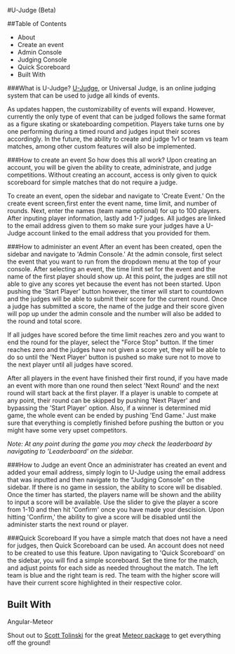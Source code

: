 #U-Judge (Beta)

##Table of Contents

- About
- Create an event
- Admin Console
- Judging Console
- Quick Scoreboard
- Built With

###What is U-Judge?
[U-Judge](https://ujudge.meteorapp.com), or Universal Judge, is an online judging system that can be used to judge all kinds of events. 

As updates happen, the customizability of events will expand. However, currently the only type of event that can be judged follows the same format as a figure skating or skateboarding competition. Players take turns one by one performing during a timed round and judges input their scores accordingly. In the future, the ability to create and judge 1v1 or team vs team matches, among other custom features will also be implemented.

###How to create an event
So how does this all work? Upon creating an account, you will be given the ability to create, administrate, and judge competitions.
Without creating an account, access is only given to quick scoreboard for simple matches that do not require a judge.

To create an event, open the sidebar and navigate to 'Create Event.' On the create event screen,first enter the event name, time limit, and number of rounds. Next, enter the names (team name optional) for up to 100 players. After inputing player information, lastly add 1-7 judges. All judges are linked to the email address given to them so make sure your judges have a U-Judge account linked to the email address that you provided for them.

###How to administer an event
After an event has been created, open the sidebar and navigate to 'Admin Console.' At the admin console, first select the event that you want to run from the dropdown menu at the top of your console. After selecting an event, the time limit set for the event and the name of the first player should show up. At this point, the judges are still not able to give any scores yet because the event has not been started. Upon pushing the 'Start Player' button however, the timer will start to countdown and the judges will be able to submit their score for the current round. Once a judge has submitted a score, the name of the judge and their score given will pop up under the admin console and the number will also be added to the round and total score.

If all judges have scored before the time limit reaches zero and you want to end the round for the player, select the "Force Stop" button. If the timer reaches zero and the judges have not given a score yet, they will be able to do so until the 'Next Player' button is pushed so make sure not to move to the next player until all judges have scored.

After all players in the event have finished their first round, if you have made an event with more than one round then select 'Next Round' and the next round will start back at the first player. If a player is unable to compete at any point, their round can be skipped by pushing 'Next Player' and bypassing the 'Start Player' option. Also, if a winner is determined mid game, the whole event can be ended by pushing 'End Game.' Just make sure that everything is completly finished before pushing the button or you might have some very upset competitors.

*Note: At any point during the game you may check the leaderboard by navigating to 'Leaderboard' on the sidebar.*

###How to Judge an event
Once an administrater has created an event and added your email address, simply login to U-Judge using the email address that was inputted and then navigate to the "Judging Console" on the sidebar. If there is no game in session, the ability to score will be disabled. Once the timer has started, the players name will be shown and the ability to input a score will be available. Use the slider to give the player a score from 1-10 and then hit 'Confirm' once you have made your descision. Upon hitting 'Confirm,' the ability to give a score will be disabled until the administer starts the next round or player.

###Quick Scoreboard
If you have a simple match that does not have a need for judges, then Quick Scoreboard can be used. An account does not need to be created to use this feature. Upon navigating to 'Quick Scoreboard' on the sidebar, you will find a simple scoreboard. Set the time for the match, and adjust points for each side as needed throughout the match. The left team is blue and the right team is red. The team with the higher score will have their current score highlighted in their respective color.


## Built With
Angular-Meteor

Shout out to [Scott Tolinski](https://github.com/stolinski) for the great [Meteor package](https://atmospherejs.com/stolinski/stylus-multi) to get everything off the ground! 